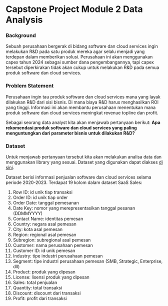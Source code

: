 # Capstone Project Module 2 Data Analysis 
### Background
Sebuah perusahaan bergerak di bidang software dan cloud services ingin melakukan R&D pada satu produk mereka agar selalu menjadi yang terdepan dalam memberikan solusi. Perusahaan ini akan menggunakan capex tahun 2024 sebagai sumber dana pengembangannya, tapi capex tersebut diperkirakan tidak akan cukup untuk melakukan R&D pada semua produk software dan cloud services.

### Problem Statement
Perusahaan ingin tau produk software dan cloud services mana yang layak dilakukan R&D dari sisi bisnis. Di mana biaya R&D harus menghasilkan ROI yang tinggi. Informasi ini akan membantu perusahaan menentukan mana produk software dan cloud services meningkat revenue topline dan profit.

Sebagai seorang data analyst kita akan menjawab pertanyaan berikut:
**Apa rekomendasi produk software dan cloud services yang paling menguntungkan dari parameter bisnis untuk dilakukan R&D?**

### Dataset
Untuk menjawab pertanyaan tersebut kita akan melakukan analisa data dan menggunakan library yang sesuai. Dataset yang digunakan dapat diakses [di sini](https://drive.google.com/drive/folders/1dlpJfgvs8P_IyXqWB4WrNwk91fx0XAzU?usp=sharing).

Dataset berisi informasi penjualan software dan cloud services selama periode 2020-2023. Terdapat 19 kolom dalam dataset SaaS Sales:
1. Row ID: id unik tiap transaksi
2. Order ID: id unik tiap order
3. Order Date: tanggal pemesanan
4. Date Key: nomor yang merepresentasikan tanggal pesanan (DDMMYYYY)
5. Contact Name: identitas pemesan
6. Country: negara asal pemesan
7. City: kota asal pemesan
8. Region: regional asal pemesan
9. Subregion: subregional asal pemesan
10. Customer: nama perusahaan pemesan
11. Customer ID: id unik pemesan
12. Industry: tipe industri perusahaan pemesan
13. Segment: tipe industri perusahaan pemesan (SMB, Strategic, Enterprise, dll)
14. Product: produk yang dipesan
15. License: lisensi produk yang dipesan
16. Sales: total penjualan
17. Quantity: total transaksi
18. Discount: discount dari transaksi
19. Profit: profit dari transaksi

